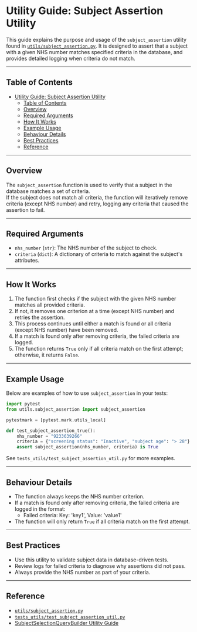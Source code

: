 # Utility Guide: Subject Assertion Utility

This guide explains the purpose and usage of the `subject_assertion` utility found in [`utils/subject_assertion.py`](../../utils/subject_assertion.py).
It is designed to assert that a subject with a given NHS number matches specified criteria in the database, and provides detailed logging when criteria do not match.

---

## Table of Contents

- [Utility Guide: Subject Assertion Utility](#utility-guide-subject-assertion-utility)
  - [Table of Contents](#table-of-contents)
  - [Overview](#overview)
  - [Required Arguments](#required-arguments)
  - [How It Works](#how-it-works)
  - [Example Usage](#example-usage)
  - [Behaviour Details](#behaviour-details)
  - [Best Practices](#best-practices)
  - [Reference](#reference)

---

## Overview

The `subject_assertion` function is used to verify that a subject in the database matches a set of criteria.  
If the subject does not match all criteria, the function will iteratively remove criteria (except NHS number) and retry, logging any criteria that caused the assertion to fail.

---

## Required Arguments

- `nhs_number` (`str`): The NHS number of the subject to check.
- `criteria` (`dict`): A dictionary of criteria to match against the subject's attributes.

---

## How It Works

1. The function first checks if the subject with the given NHS number matches all provided criteria.
2. If not, it removes one criterion at a time (except NHS number) and retries the assertion.
3. This process continues until either a match is found or all criteria (except NHS number) have been removed.
4. If a match is found only after removing criteria, the failed criteria are logged.
5. The function returns `True` only if all criteria match on the first attempt; otherwise, it returns `False`.

---

## Example Usage

Below are examples of how to use `subject_assertion` in your tests:

```python
import pytest
from utils.subject_assertion import subject_assertion

pytestmark = [pytest.mark.utils_local]

def test_subject_assertion_true():
    nhs_number = "9233639266"
    criteria = {"screening status": "Inactive", "subject age": "> 28"}
    assert subject_assertion(nhs_number, criteria) is True
```

See `tests_utils/test_subject_assertion_util.py` for more examples.

---

## Behaviour Details

- The function always keeps the NHS number criterion.
- If a match is found only after removing criteria, the failed criteria are logged in the format:
  - Failed criteria: Key: 'key1', Value: 'value1'
- The function will only return `True` if all criteria match on the first attempt.

---

## Best Practices

- Use this utility to validate subject data in database-driven tests.
- Review logs for failed criteria to diagnose why assertions did not pass.
- Always provide the NHS number as part of your criteria.

---

## Reference

- [`utils/subject_assertion.py`](../../utils/subject_assertion.py)
- [`tests_utils/test_subject_assertion_util.py`](../../tests_utils/test_subject_assertion_util.py)
- [SubjectSelectionQueryBuilder Utility Guide](SubjectSelectionQueryBuilder.md)
